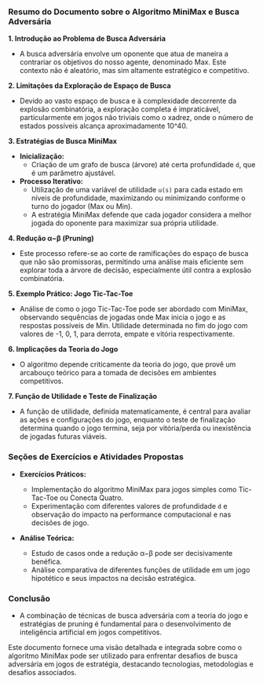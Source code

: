 ### Resumo do Documento sobre o Algoritmo MiniMax e Busca Adversária

**1. Introdução ao Problema de Busca Adversária**

- A busca adversária envolve um oponente que atua de maneira a contrariar os objetivos do nosso agente, denominado Max. Este contexto não é aleatório, mas sim altamente estratégico e competitivo.

**2. Limitações da Exploração de Espaço de Busca**

- Devido ao vasto espaço de busca e à complexidade decorrente da explosão combinatória, a exploração completa é impraticável, particularmente em jogos não triviais como o xadrez, onde o número de estados possíveis alcança aproximadamente 10^40.

**3. Estratégias de Busca MiniMax**

- **Inicialização:**
    - Criação de um grafo de busca (árvore) até certa profundidade `d`, que é um parâmetro ajustável.
- **Processo Iterativo:**
    - Utilização de uma variável de utilidade `u(s)` para cada estado em níveis de profundidade, maximizando ou minimizando conforme o turno do jogador (Max ou Min).
    - A estratégia MiniMax defende que cada jogador considera a melhor jogada do oponente para maximizar sua própria utilidade.

**4. Redução α−β (Pruning)**

- Este processo refere-se ao corte de ramificações do espaço de busca que não são promissoras, permitindo uma análise mais eficiente sem explorar toda a árvore de decisão, especialmente útil contra a explosão combinatória.

**5. Exemplo Prático: Jogo Tic-Tac-Toe**

- Análise de como o jogo Tic-Tac-Toe pode ser abordado com MiniMax, observando sequências de jogadas onde Max inicia o jogo e as respostas possíveis de Min. Utilidade determinada no fim do jogo com valores de -1, 0, 1, para derrota, empate e vitória respectivamente.

**6. Implicações da Teoria do Jogo**

- O algoritmo depende criticamente da teoria do jogo, que provê um arcabouço teórico para a tomada de decisões em ambientes competitivos.

**7. Função de Utilidade e Teste de Finalização**

- A função de utilidade, definida matematicamente, é central para avaliar as ações e configurações do jogo, enquanto o teste de finalização determina quando o jogo termina, seja por vitória/perda ou inexistência de jogadas futuras viáveis.

### Seções de Exercícios e Atividades Propostas

- **Exercícios Práticos:**
    
    - Implementação do algoritmo MiniMax para jogos simples como Tic-Tac-Toe ou Conecta Quatro.
    - Experimentação com diferentes valores de profundidade `d` e observação do impacto na performance computacional e nas decisões de jogo.
- **Análise Teórica:**
    
    - Estudo de casos onde a redução α−β pode ser decisivamente benéfica.
    - Análise comparativa de diferentes funções de utilidade em um jogo hipotético e seus impactos na decisão estratégica.

### Conclusão

- A combinação de técnicas de busca adversária com a teoria do jogo e estratégias de pruning é fundamental para o desenvolvimento de inteligência artificial em jogos competitivos.

Este documento fornece uma visão detalhada e integrada sobre como o algoritmo MiniMax pode ser utilizado para enfrentar desafios de busca adversária em jogos de estratégia, destacando tecnologias, metodologias e desafios associados.